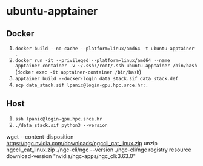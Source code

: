 # ubuntu-apptainer

## Docker
1. `docker build --no-cache --platform=linux/amd64 -t ubuntu-apptainer .`
2. `docker run -it --privileged --platform=linux/amd64 --name apptainer-container -v ~/.ssh:/root/.ssh ubuntu-apptainer /bin/bash` (`docker exec -it apptainer-container /bin/bash`)
3. `apptainer build --docker-login data_stack.sif data_stack.def`
4. `scp data_stack.sif lpanic@login-gpu.hpc.srce.hr:.`

## Host
1. `ssh lpanic@login-gpu.hpc.srce.hr`
2. `./data_stack.sif python3 --version`




wget --content-disposition https://ngc.nvidia.com/downloads/ngccli_cat_linux.zip
unzip ngccli_cat_linux.zip
./ngc-cli/ngc --version
./ngc-cli/ngc registry resource download-version "nvidia/ngc-apps/ngc_cli:3.63.0"
